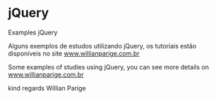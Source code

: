 # jQuery
Examples jQuery

Alguns exemplos de estudos utilizando jQuery, os tutoriais estão disponíveis no site www.willianparige.com.br

Some examples of studies using jQuery, you can see more details on www.willianparige.com.br

kind regards Willian Parige
